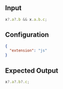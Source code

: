 
## Input
```javascript input
x?.a?.b && x.a.b.c;
```

## Configuration
```json configuration
{
  "extension": "js"
}
```

## Expected Output
```javascript expected output
x?.a?.b?.c;
```

